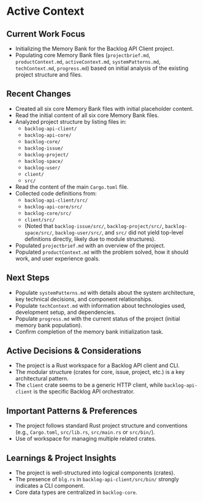 # Active Context

## Current Work Focus
-   Initializing the Memory Bank for the Backlog API Client project.
-   Populating core Memory Bank files (`projectbrief.md`, `productContext.md`, `activeContext.md`, `systemPatterns.md`, `techContext.md`, `progress.md`) based on initial analysis of the existing project structure and files.

## Recent Changes
-   Created all six core Memory Bank files with initial placeholder content.
-   Read the initial content of all six core Memory Bank files.
-   Analyzed project structure by listing files in:
    -   `backlog-api-client/`
    -   `backlog-api-core/`
    -   `backlog-core/`
    -   `backlog-issue/`
    -   `backlog-project/`
    -   `backlog-space/`
    -   `backlog-user/`
    -   `client/`
    -   `src/`
-   Read the content of the main `Cargo.toml` file.
-   Collected code definitions from:
    -   `backlog-api-client/src/`
    -   `backlog-api-core/src/`
    -   `backlog-core/src/`
    -   `client/src/`
    -   (Noted that `backlog-issue/src/`, `backlog-project/src/`, `backlog-space/src/`, `backlog-user/src/`, and `src/` did not yield top-level definitions directly, likely due to module structures).
-   Populated `projectbrief.md` with an overview of the project.
-   Populated `productContext.md` with the problem solved, how it should work, and user experience goals.

## Next Steps
-   Populate `systemPatterns.md` with details about the system architecture, key technical decisions, and component relationships.
-   Populate `techContext.md` with information about technologies used, development setup, and dependencies.
-   Populate `progress.md` with the current status of the project (initial memory bank population).
-   Confirm completion of the memory bank initialization task.

## Active Decisions & Considerations
-   The project is a Rust workspace for a Backlog API client and CLI.
-   The modular structure (crates for core, issue, project, etc.) is a key architectural pattern.
-   The `client` crate seems to be a generic HTTP client, while `backlog-api-client` is the specific Backlog API orchestrator.

## Important Patterns & Preferences
-   The project follows standard Rust project structure and conventions (e.g., `Cargo.toml`, `src/lib.rs`, `src/main.rs` or `src/bin/`).
-   Use of workspace for managing multiple related crates.

## Learnings & Project Insights
-   The project is well-structured into logical components (crates).
-   The presence of `blg.rs` in `backlog-api-client/src/bin/` strongly indicates a CLI component.
-   Core data types are centralized in `backlog-core`.
